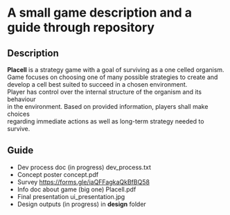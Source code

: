 # A small game description and a guide through repository

## Description

**Placell** is a strategy game with a goal of surviving as a one celled organism.<br>
Game focuses on choosing one of many possible strategies to create and<br>
develop a cell best suited to succeed in a chosen environment.<br>
Player has control over the internal structure of the organism and its behaviour<br>
in the environment. Based on provided information, players shall make choices<br>
regarding immediate actions as well as long-term strategy needed to survive.<br>

## Guide

- Dev process doc (in progress) dev_process.txt
- Concept poster concept.pdf
- Survey https://forms.gle/iaQFFagkaQkBfBQ58
- Info doc about game (big one) Placell.pdf
- Final presentation ui_presentation.jpg
- Design outputs (in progress) in **design** folder

